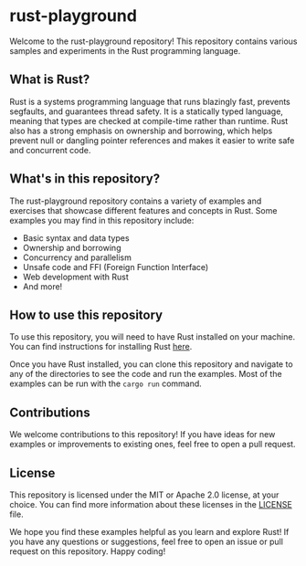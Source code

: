 # rust-playground

Welcome to the rust-playground repository! This repository contains various samples and experiments in the Rust programming language.

## What is Rust?

Rust is a systems programming language that runs blazingly fast, prevents segfaults, and guarantees thread safety. It is a statically typed language, meaning that types are checked at compile-time rather than runtime. Rust also has a strong emphasis on ownership and borrowing, which helps prevent null or dangling pointer references and makes it easier to write safe and concurrent code.

## What's in this repository?

The rust-playground repository contains a variety of examples and exercises that showcase different features and concepts in Rust. Some examples you may find in this repository include:

- Basic syntax and data types
- Ownership and borrowing
- Concurrency and parallelism
- Unsafe code and FFI (Foreign Function Interface)
- Web development with Rust
- And more!

## How to use this repository

To use this repository, you will need to have Rust installed on your machine. You can find instructions for installing Rust [here](https://www.rust-lang.org/tools/install).

Once you have Rust installed, you can clone this repository and navigate to any of the directories to see the code and run the examples. Most of the examples can be run with the `cargo run` command.

## Contributions

We welcome contributions to this repository! If you have ideas for new examples or improvements to existing ones, feel free to open a pull request.

## License

This repository is licensed under the MIT or Apache 2.0 license, at your choice. You can find more information about these licenses in the [LICENSE](LICENSE) file.

We hope you find these examples helpful as you learn and explore Rust! If you have any questions or suggestions, feel free to open an issue or pull request on this repository. Happy coding!

